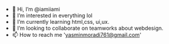 - 👋 Hi, I’m @iamiiami
- 👀 I’m interested in everything lol
- 🌱 I’m currently learning html,css, ui,ux.
- 💞️ I’m looking to collaborate on teamworks about webdesign.
- 📫 How to reach me 'yasminmoradi761@gmail.com'

<!---
iamiiami/iamiiami is a ✨ special ✨ repository because its `README.md` (this file) appears on your GitHub profile.
You can click the Preview link to take a look at your changes.
--->
